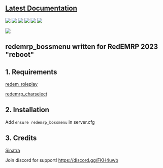 ## [Latest Documentation](https://sinatra.gitbook.io/redemrp/ "Latest Documentation")
![](https://img.shields.io/github/stars/RedEM-RP/redemrp_bossmenu) ![](https://img.shields.io/github/forks/RedEM-RP/redemrp_bossmenu) ![](https://img.shields.io/github/tag/RedEM-RP/redemrp_bossmenu) ![](https://img.shields.io/github/release/RedEM-RP/redemrp_bossmenu) ![](https://img.shields.io/github/issues/RedEM-RP/redemrp_bossmenu) ![](https://img.shields.io/discord/648268213859254309)

[![](https://i.ibb.co/FnNr3Z3/redemrpn.png)](https://discord.gg/nbmTmZR "")
## redemrp_bossmenu written for RedEMRP 2023 "reboot"

## 1. Requirements

[redem_roleplay](https://github.com/RedEM-RP/redem_roleplay/)

[redemrp_charselect](https://github.com/RedEM-RP/redemrp_charselect/)


## 2. Installation
Add ```ensure redemrp_bossmenu``` in server.cfg

## 3. Credits
[Sinatra](https://github.com/youngsinatra99/)

Join discord for support! https://discord.gg/FKH4uwb
